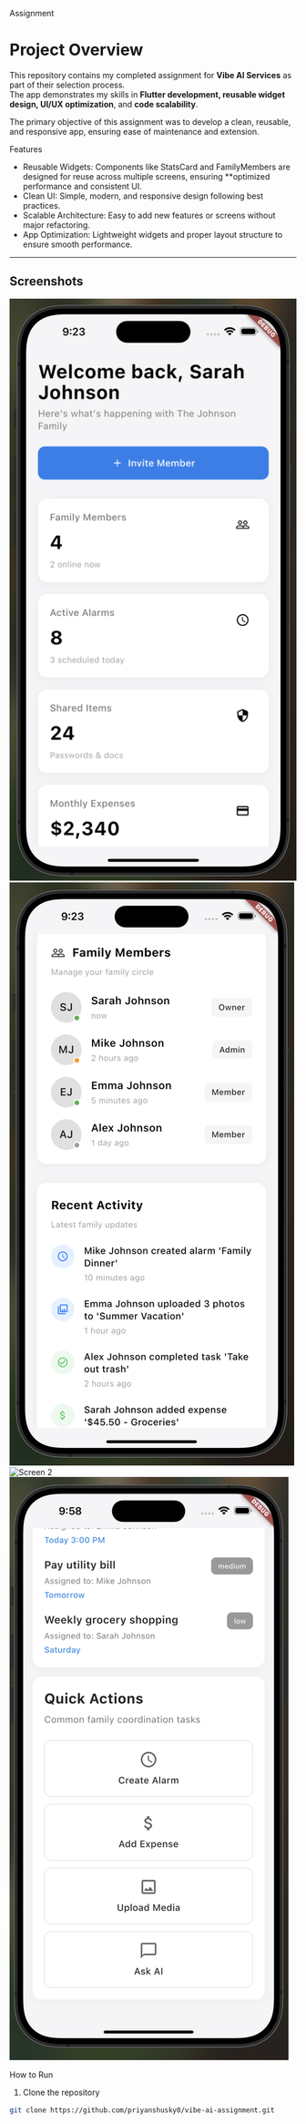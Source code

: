 Assignment

# Project Overview
This repository contains my completed assignment for **Vibe AI Services** as part of their selection process.  
The app demonstrates my skills in **Flutter development, reusable widget design, UI/UX optimization**, and **code scalability**.

The primary objective of this assignment was to develop a clean, reusable, and responsive app, ensuring ease of maintenance and extension.

Features

- Reusable Widgets: Components like StatsCard and FamilyMembers are designed for reuse across multiple screens, ensuring **optimized performance and consistent UI.
- Clean UI: Simple, modern, and responsive design following best practices.
- Scalable Architecture: Easy to add new features or screens without major refactoring.
- App Optimization: Lightweight widgets and proper layout structure to ensure smooth performance.

---

## Screenshots

![Screen 1 ](screen_1.png)
![Screen 1](screen_1.1.png)
![Screen 2 ](screen_2.png)
![Screen 2](screen_2.1.png)







How to Run

1. Clone the repository
```bash
git clone https://github.com/priyanshusky0/vibe-ai-assignment.git
